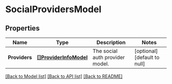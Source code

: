 # SocialProvidersModel

## Properties
Name | Type | Description | Notes
------------ | ------------- | ------------- | -------------
**Providers** | [**[]ProviderInfoModel**](ProviderInfoModel.md) | The social auth provider model. | [optional] [default to null]

[[Back to Model list]](../README.md#documentation-for-models) [[Back to API list]](../README.md#documentation-for-api-endpoints) [[Back to README]](../README.md)


